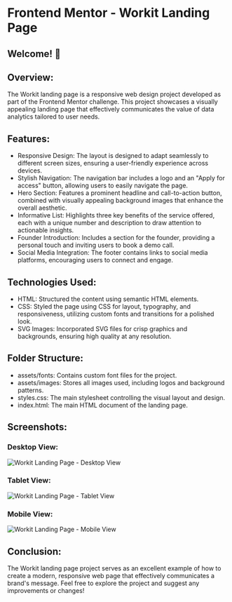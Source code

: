 # Frontend Mentor - Workit Landing Page

## Welcome! 👋

## Overview:
The Workit landing page is a responsive web design project developed as part of the Frontend Mentor challenge. This project showcases a visually appealing landing page that effectively communicates the value of data analytics tailored to user needs.

## Features:
- Responsive Design: The layout is designed to adapt seamlessly to different screen sizes, ensuring a user-friendly experience across devices.
- Stylish Navigation: The navigation bar includes a logo and an "Apply for access" button, allowing users to easily navigate the page.
- Hero Section: Features a prominent headline and call-to-action button, combined with visually appealing background images that enhance the overall aesthetic.
- Informative List: Highlights three key benefits of the service offered, each with a unique number and description to draw attention to actionable insights.
- Founder Introduction: Includes a section for the founder, providing a personal touch and inviting users to book a demo call.
- Social Media Integration: The footer contains links to social media platforms, encouraging users to connect and engage.

## Technologies Used:
- HTML: Structured the content using semantic HTML elements.
- CSS: Styled the page using CSS for layout, typography, and responsiveness, utilizing custom fonts and transitions for a polished look.
- SVG Images: Incorporated SVG files for crisp graphics and backgrounds, ensuring high quality at any resolution.

## Folder Structure:
- assets/fonts: Contains custom font files for the project.
- assets/images: Stores all images used, including logos and background patterns.
- styles.css: The main stylesheet controlling the visual layout and design.
- index.html: The main HTML document of the landing page.

## Screenshots:

### Desktop View:
![Workit Landing Page - Desktop View](./Frontend-Mentor-Workit-landing-page-desktop-view.png)

### Tablet View:
![Workit Landing Page - Tablet View](./Frontend-Mentor-Workit-landing-page-tablet-view.png)

### Mobile View:
![Workit Landing Page - Mobile View](./Frontend-Mentor-Workit-landing-page-mobile-view.png)

## Conclusion:
The Workit landing page project serves as an excellent example of how to create a modern, responsive web page that effectively communicates a brand's message. Feel free to explore the project and suggest any improvements or changes!